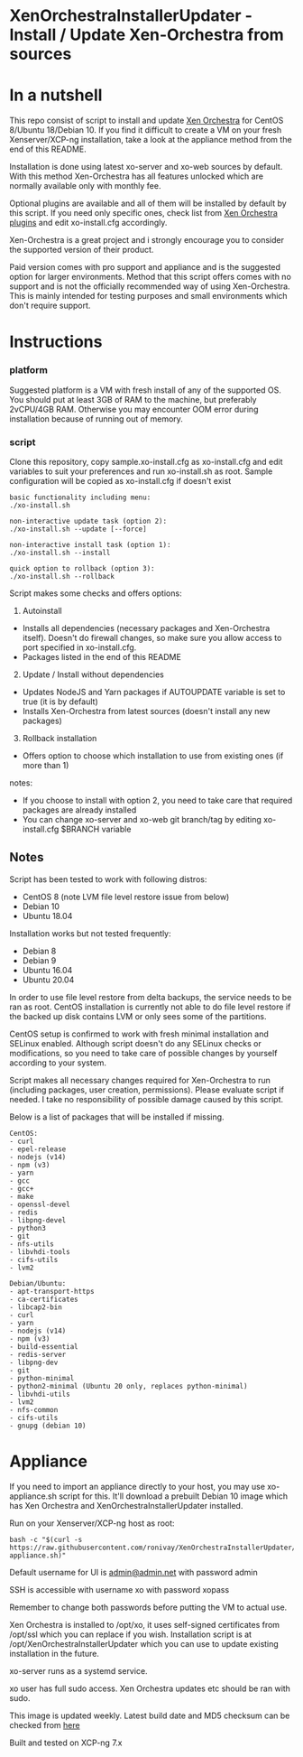 
# XenOrchestraInstallerUpdater - Install / Update Xen-Orchestra from sources

# In a nutshell

This repo consist of script to install and update [Xen Orchestra](https://xen-orchestra.com/#!/) for CentOS 8/Ubuntu 18/Debian 10. If you find it difficult to create a VM on your fresh Xenserver/XCP-ng installation, take a look at the appliance method from the end of this README.

Installation is done using latest xo-server and xo-web sources by default. With this method Xen-Orchestra has all features unlocked which are normally available only with monthly fee.

Optional plugins are available and all of them will be installed by default by this script. If you need only specific ones, check list from [Xen Orchestra plugins](https://github.com/vatesfr/xen-orchestra/tree/master/packages) and edit xo-install.cfg accordingly.

Xen-Orchestra is a great project and i strongly encourage you to consider the supported version of their product.

Paid version comes with pro support and appliance and is the suggested option for larger environments. Method that this script offers comes with no support and is not the officially recommended way of using Xen-Orchestra. This is mainly intended for testing purposes and small environments which don't require support.


# Instructions

### platform

Suggested platform is a VM with fresh install of any of the supported OS. You should put at least 3GB of RAM to the machine, but preferably 2vCPU/4GB RAM. Otherwise you may encounter OOM error during installation because of running out of memory.

### script
Clone this repository, copy sample.xo-install.cfg as xo-install.cfg and edit variables to suit your preferences and run xo-install.sh as root. Sample configuration will be copied as xo-install.cfg
 if doesn't exist
```
basic functionality including menu:
./xo-install.sh

non-interactive update task (option 2):
./xo-install.sh --update [--force]

non-interactive install task (option 1):
./xo-install.sh --install

quick option to rollback (option 3):
./xo-install.sh --rollback
```

Script makes some checks and offers options:

1. Autoinstall
 - Installs all dependencies (necessary packages and Xen-Orchestra itself). Doesn't do firewall changes, so make sure you allow access to port specified in xo-install.cfg.
 - Packages listed in the end of this README

2. Update / Install without dependencies
 - Updates NodeJS and Yarn packages if AUTOUPDATE variable is set to true (it is by default)
 - Installs Xen-Orchestra from latest sources (doesn't install any new packages)

3. Rollback installation
 - Offers option to choose which installation to use from existing ones (if more than 1)

notes:

 - If you choose to install with option 2, you need to take care that required packages are already installed
 - You can change xo-server and xo-web git branch/tag by editing xo-install.cfg $BRANCH variable

## Notes

Script has been tested to work with following distros:

- CentOS 8 (note LVM file level restore issue from below)
- Debian 10
- Ubuntu 18.04

Installation works but not tested frequently:
- Debian 8
- Debian 9
- Ubuntu 16.04
- Ubuntu 20.04

In order to use file level restore from delta backups, the service needs to be ran as root.
CentOS installation is currently not able to do file level restore if the backed up disk contains LVM or only sees some of the partitions.

CentOS setup is confirmed to work with fresh minimal installation and SELinux enabled.
Although script doesn't do any SELinux checks or modifications, so you need to take care of possible changes by yourself according to your system.

Script makes all necessary changes required for Xen-Orchestra to run (including packages, user creation, permissions). Please evaluate script if needed.
I take no responsibility of possible damage caused by this script.

Below is a list of packages that will be installed if missing.

```
CentOS:
- curl
- epel-release
- nodejs (v14)
- npm (v3)
- yarn
- gcc
- gcc+
- make
- openssl-devel
- redis
- libpng-devel
- python3
- git
- nfs-utils
- libvhdi-tools
- cifs-utils
- lvm2

Debian/Ubuntu:
- apt-transport-https
- ca-certificates
- libcap2-bin
- curl
- yarn
- nodejs (v14)
- npm (v3)
- build-essential
- redis-server
- libpng-dev
- git
- python-minimal
- python2-minimal (Ubuntu 20 only, replaces python-minimal)
- libvhdi-utils
- lvm2
- nfs-common
- cifs-utils
- gnupg (debian 10)
```

# Appliance

If you need to import an appliance directly to your host, you may use xo-appliance.sh script for this. It'll download a prebuilt Debian 10 image which has Xen Orchestra and XenOrchestraInstallerUpdater installed.

Run on your Xenserver/XCP-ng host as root:

```
bash -c "$(curl -s https://raw.githubusercontent.com/ronivay/XenOrchestraInstallerUpdater/master/xo-appliance.sh)"
```

Default username for UI is admin@admin.net with password admin

SSH is accessible with username xo with password xopass

Remember to change both passwords before putting the VM to actual use.

Xen Orchestra is installed to /opt/xo, it uses self-signed certificates from /opt/ssl which you can replace if you wish. Installation script is at /opt/XenOrchestraInstallerUpdater which you can use to update existing installation in the future.

xo-server runs as a systemd service.

xo user has full sudo access. Xen Orchestra updates etc should be ran with sudo.

This image is updated weekly. Latest build date and MD5 checksum can be checked from [here](https://xo-appliance.yawn.fi/downloads/image.txt)

Built and tested on XCP-ng 7.x
